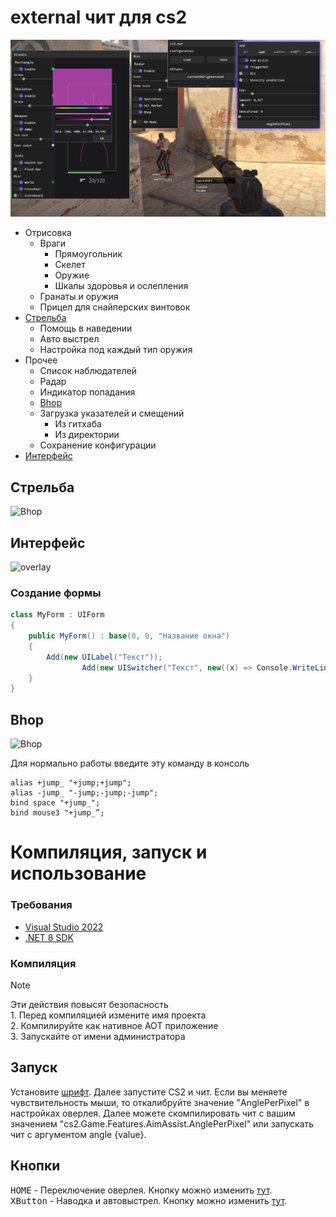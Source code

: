 ﻿# external чит для cs2

![preview](cs2/Content/preview.jpg)

+ Отрисовка
	- Враги
		* Прямоугольник
		* Скелет
		* Оружие
		* Шкалы здоровья и ослепления
	- Гранаты и оружия
	- Прицел для снайперских винтовок
+ [Стрельба](#Стрельба)
	- Помощь в наведении
	- Авто выстрел
	- Настройка под каждый тип оружия
+ Прочее
	- Список наблюдателей
	- Радар
	- Индикатор попадания
	- [Bhop](#Bhop)
	- Загрузка указателей и смещений
		* Из гитхаба
		* Из директории
	- Сохранение конфигурации
+ [Интерфейс](#UI)

## Стрельба

![Bhop](cs2/Content/aim.gif)

## Интерфейс <a name="UI"></a>

![overlay](cs2/Content/overlay.gif)

### Создание формы

```cs
class MyForm : UIForm
{
	public MyForm() : base(0, 0, "Название окна")
	{
		Add(new UILabel("Текст"));
            	Add(new UISwitcher("Текст", new((x) => Console.WriteLine($"Значение: ${x}"))));
	}
}
```

## Bhop

![Bhop](cs2/Content/bhop.gif)

Для нормально работы введите эту команду в консоль

```
alias +jump_ "+jump;+jump";
alias -jump_ "-jump;-jump;-jump";
bind space "+jump_";
bind mouse3 "+jump_”;
```

# Компиляция, запуск и использование

### Требования

+ <a href="https://visualstudio.microsoft.com/ru/">Visual Studio 2022</a>
+ <a href="https://dotnet.microsoft.com/en-us/download">.NET 8 SDK</a>

### Компиляция

> [!NOTE]
> Эти действия повысят безопасноcть<br>1. Перед компиляцией измените имя проекта<br>2. Компилируйте как нативное AOT приложение<br>3. Запускайте от имени администратора

## Запуск
Установите [шрифт](https://github.com/blyatArtem/cs2/tree/master/cs2/Content/obs_icons.ttf). Далее запустите CS2 и чит.
Если вы меняете чувствительность мыши, то откалибруйте значение "AnglePerPixel" в настройках оверлея. Далее можете скомпилировать чит с вашим значением "cs2.Game.Features.AimAssist.AnglePerPixel" или запускать чит с аргументом  angle {value}.

## Кнопки

<kbd>HOME</kbd> - Переключение оверлея. Кнопку можно изменить <a href="https://github.com/blyatArtem/cs2/blob/10b4a5e381c1ec4ff872da02e76b8fb10cd5c11c/cs2/GameOverlay/Overlay.cs#L245">тут</a>.<br>
<kbd>XButton</kbd> - Наводка и автовыстрел. Кнопку можно изменить <a href="https://github.com/blyatArtem/cs2/blob/10b4a5e381c1ec4ff872da02e76b8fb10cd5c11c/cs2/Game/Features/AimAssist.cs#L367">тут</a>.<br>
